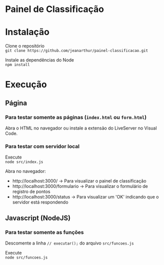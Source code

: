 # Painel de Classificação

# Instalação

Clone o repositório \
`git clone https://github.com/jeanarthur/painel-classificacao.git`

Instale as dependências do Node \
`npm install`

# Execução

## Página

### Para testar somente as páginas (`index.html` ou `form.html`)
Abra o HTML no navegador ou instale a extensão do LiveServer no Visual Code.

### Para testar com servidor local 

Execute \
`node src/index.js`

Abra no navegador:
 - http://localhost:3000/ -> Para visualizar o painel de classificação
 - http://localhost:3000/formulario -> Para visualizar o formulário de registro de pontos
 - http://localhost:3000/status -> Para visualizar um 'OK' indicando que o servidor está respondendo


## Javascript (NodeJS)

### Para testar somente as funções 

Descomente a linha `// executar();` do arquivo `src/funcoes.js`

Execute \
`node src/funcoes.js`
